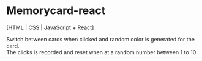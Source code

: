 # Memorycard-react
[HTML | CSS | JavaScript + React]

Switch between cards when clicked and random color is generated for the card. 
<br/>
The clicks is recorded and reset when at a random number between 1 to 10
